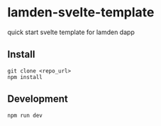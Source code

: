 # lamden-svelte-template
 quick start svelte template for lamden dapp

## Install

```
git clone <repo_url>
npm install
```

## Development

```
npm run dev
```